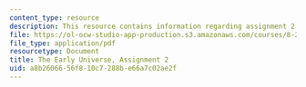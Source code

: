 ```yaml
---
content_type: resource
description: This resource contains information regarding assignment 2.
file: https://ol-ocw-studio-app-production.s3.amazonaws.com/courses/8-286-the-early-universe-fall-2013/a8b2606656f810c7288be66a7c02ae2f_MIT8_286F13_ps2.pdf
file_type: application/pdf
resourcetype: Document
title: The Early Universe, Assignment 2
uid: a8b26066-56f8-10c7-288b-e66a7c02ae2f
---
```

